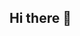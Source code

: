## Hi there 👋

<!--
**Zahin-Hussain/Zahin-Hussain** is a ✨ _special_ ✨ repository because its `README.md` (this file) appears on your GitHub profile.

Here are some ideas to get you started:

- 🔭 I’m currently working on next.js and mern stack
- 🌱 I’m currently learning typescript
- 👯 I’m looking to collaborate on open source projects 
- 💬 Ask me about HTML, CSS, JS, MERN STACK
